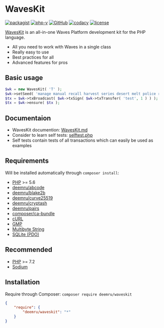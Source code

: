 # WavesKit

[![packagist](https://img.shields.io/packagist/v/deemru/waveskit.svg)](https://packagist.org/packages/deemru/waveskit) [![php-v](https://img.shields.io/packagist/php-v/deemru/waveskit.svg)](https://packagist.org/packages/deemru/waveskit) [![GitHub](https://img.shields.io/github/actions/workflow/status/deemru/WavesKit/php.yml?label=github%20actions)](https://github.com/deemru/WavesKit/actions/workflows/php.yml) [![codacy](https://img.shields.io/codacy/grade/439e2cedcdaf4091be29b7b1755e7c16.svg?label=codacy)](https://app.codacy.com/project/deemru/WavesKit/dashboard) [![license](https://img.shields.io/packagist/l/deemru/waveskit.svg)](https://packagist.org/packages/deemru/waveskit)

[WavesKit](https://github.com/deemru/WavesKit) is an all-in-one Waves Platform development kit for the PHP language.

- All you need to work with Waves in a single class
- Really easy to use
- Best practices for all
- Advanced features for pros

## Basic usage

```php
$wk = new WavesKit( 'T' );
$wk->setSeed( 'manage manual recall harvest series desert melt police rose hollow moral pledge kitten position add' );
$tx = $wk->txBroadcast( $wk->txSign( $wk->txTransfer( 'test', 1 ) ) );
$tx = $wk->ensure( $tx );
```

## Documentaion

- WavesKit documention: [WavesKit.md](https://github.com/deemru/WavesKit/blob/master/docs/WavesKit.md)
- Consider to learn self tests: [selftest.php](https://github.com/deemru/WavesKit/blob/master/test/selftest.php)
- Self tests contain tests of all transactions which can easily be used as examples

## Requirements

Will be installed automatically through `composer install`:

- [PHP](http://php.net) >= 5.6
- [deemru/abcode](https://packagist.org/packages/deemru/abcode)
- [deemru/blake2b](https://packagist.org/packages/deemru/blake2b)
- [deemru/curve25519](https://packagist.org/packages/deemru/curve25519)
- [deemru/cryptash](https://packagist.org/packages/deemru/cryptash)
- [deemru/pairs](https://packagist.org/packages/deemru/pairs)
- [composer/ca-bundle](https://packagist.org/packages/composer/ca-bundle)
- [cURL](http://php.net/manual/en/book.curl.php)
- [GMP](http://php.net/manual/en/book.gmp.php)
- [Multibyte String](http://php.net/manual/en/book.mbstring.php)
- [SQLite (PDO)](http://php.net/manual/en/ref.pdo-sqlite.php)

## Recommended

- [PHP](http://php.net) >= 7.2
- [Sodium](http://php.net/manual/en/book.sodium.php)

## Installation

Require through Composer: `composer require deemru/waveskit`

```json
{
    "require": {
        "deemru/waveskit": "*"
    }
}
```
